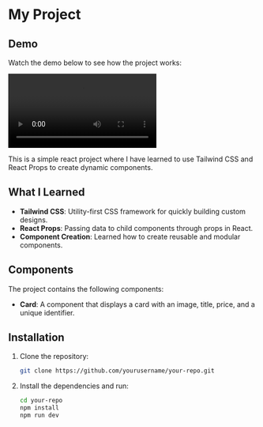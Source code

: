 # My Project

## Demo

Watch the demo below to see how the project works:

![Project Demo](./Screen%20Recording.mp4)

This is a simple react project where I have learned to use Tailwind CSS and React Props to create dynamic components.

## What I Learned

- **Tailwind CSS**: Utility-first CSS framework for quickly building custom designs.
- **React Props**: Passing data to child components through props in React.
- **Component Creation**: Learned how to create reusable and modular components.

## Components

The project contains the following components:

- **Card**: A component that displays a card with an image, title, price, and a unique identifier.

## Installation

1. Clone the repository:
    ```bash
    git clone https://github.com/yourusername/your-repo.git

2. Install the dependencies and run:
    ```bash
    cd your-repo
    npm install
    npm run dev

